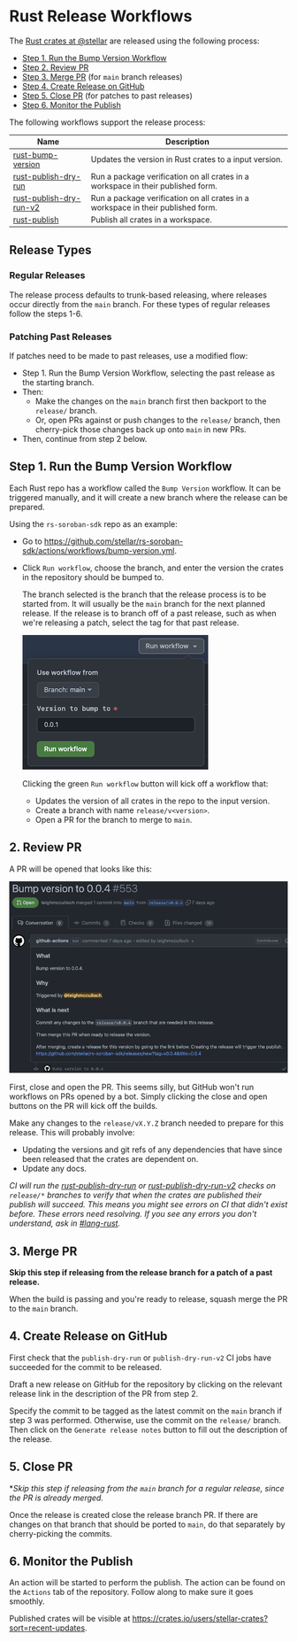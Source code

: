 # Rust Release Workflows

The [Rust crates at @stellar][crates] are released using the following process:

[crates]: https://github.com/orgs/stellar/repositories?language=rust

  - [Step 1. Run the Bump Version Workflow]
  - [Step 2. Review PR]
  - [Step 3. Merge PR] (for `main` branch releases)
  - [Step 4. Create Release on GitHub]
  - [Step 5. Close PR] (for patches to past releases)
  - [Step 6. Monitor the Publish]

[Step 1. Run the Bump Version Workflow]: #step-1-create-release-branch-with-the-bump-version-workflow
[Step 2. Review PR]: #step-2-review-pr
[Step 3. Merge PR]: #step-3-merge-pr
[Step 4. Create Release on GitHub]: #step-4-create-release-on-github
[Step 5. Close PR]: #step-5-merge-pr
[Step 6. Monitor the Publish]: #step-6-monitor-the-publish

The following workflows support the release process:

| Name | Description |
| ---- | ----------- |
| [rust-bump-version] | Updates the version in Rust crates to a input version. |
| [rust-publish-dry-run] | Run a package verification on all crates in a workspace in their published form. |
| [rust-publish-dry-run-v2] | Run a package verification on all crates in a workspace in their published form. |
| [rust-publish] | Publish all crates in a workspace. |

[rust-bump-version]: ./rust-bump-version/workflow.yml
[rust-publish-dry-run]: ./rust-publish-dry-run/workflow.yml
[rust-publish-dry-run-v2]: ./rust-publish-dry-run-v2/workflow.yml
[rust-publish]: ./rust-publish/workflow.yml

## Release Types

### Regular Releases
The release process defaults to trunk-based releasing, where releases occur
directly from the `main` branch. For these types of regular releases follow the
steps 1-6.

### Patching Past Releases
If patches need to be made to past releases, use a modified flow:
- Step 1. Run the Bump Version Workflow, selecting the past release as the
starting branch.
- Then:
   - Make the changes on the `main` branch first then backport to the `release/`
   branch.
   - Or, open PRs against or push changes to the `release/` branch, then
   cherry-pick those changes back up onto `main` in new PRs.
- Then, continue from step 2 below.

## Step 1. Run the Bump Version Workflow

Each Rust repo has a workflow called the `Bump Version` workflow. It can be triggered manually, and it will create a new branch where the release can be prepared.

Using the `rs-soroban-sdk` repo as an example:

- Go to https://github.com/stellar/rs-soroban-sdk/actions/workflows/bump-version.yml.

- Click `Run workflow`, choose the branch, and enter the version the crates in the repository should be bumped to.

    The branch selected is the branch that the release process is to be started
    from. It will usually be the `main` branch for the next planned release. If
    the release is to branch off of a past release, such as when we're releasing
    a patch, select the tag for that past release.

    ![](README-rust-release-1-run-bump-version.png)

    Clicking the green `Run workflow` button will kick off a workflow that:
    - Updates the version of all crates in the repo to the input version.
    - Create a branch with name `release/v<version>`.
    - Open a PR for the branch to merge to `main`.

## 2. Review PR

A PR will be opened that looks like this:

![](README-rust-release-2-pr.png)

First, close and open the PR. This seems silly, but GitHub won't run workflows
on PRs opened by a bot. Simply clicking the close and open buttons on the PR
will kick off the builds.

Make any changes to the `release/vX.Y.Z` branch needed to prepare for this
release. This will probably involve:
 - Updating the versions and git refs of any dependencies that have since been
 released that the crates are dependent on.
 - Update any docs.

_CI will run the [rust-publish-dry-run] or [rust-publish-dry-run-v2] checks on
`release/*` branches to verify that when the crates are published their publish
will succeed. This means you might see errors on CI that didn't exist before.
These errors need resolving. If you see any errors you don't understand, ask in
[#lang-rust]._

## 3. Merge PR

**Skip this step if releasing from the release branch for a patch of a past
release.**

When the build is passing and you're ready to release, squash merge the PR to
the `main` branch.

## 4. Create Release on GitHub

First check that the `publish-dry-run` or `publish-dry-run-v2` CI jobs have
succeeded for the commit to be released.

Draft a new release on GitHub for the repository by clicking on the relevant
release link in the description of the PR from step 2.

Specify the commit to be tagged as the latest commit on the `main` branch if
step 3 was performed. Otherwise, use the commit on the `release/` branch. Then
click on the `Generate release notes` button to fill out the description of the
release.

## 5. Close PR

**Skip this step if releasing from the `main` branch for a regular release,
*since the PR is already merged.**

Once the release is created close the release branch PR. If there are changes on
that branch that should be ported to `main`, do that separately by
cherry-picking the commits.

## 6. Monitor the Publish

An action will be started to perform the publish. The action can be found on the
`Actions` tab of the repository. Follow along to make sure it goes smoothly.

Published crates will be visible at https://crates.io/users/stellar-crates?sort=recent-updates.

[#lang-rust]: https://stellarfoundation.slack.com/archives/C03BQJ34VGQ
